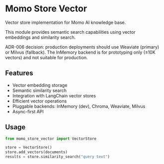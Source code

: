# Momo Store Vector

Vector store implementation for Momo AI knowledge base.

This module provides semantic search capabilities using vector embeddings and similarity search.

ADR-006 decision: production deployments should use Weaviate (primary) or Milvus (fallback). The InMemory backend is for prototyping only (≤10K vectors) and not suitable for production.

## Features

- Vector embedding storage
- Semantic similarity search
- Integration with LangChain vector stores
- Efficient vector operations
- Pluggable backends: InMemory (dev), Chroma, Weaviate, Milvus
- Async-first API

## Usage

```python
from momo_store_vector import VectorStore

store = VectorStore()
store.add_vectors(documents)
results = store.similarity_search("query text")
```

